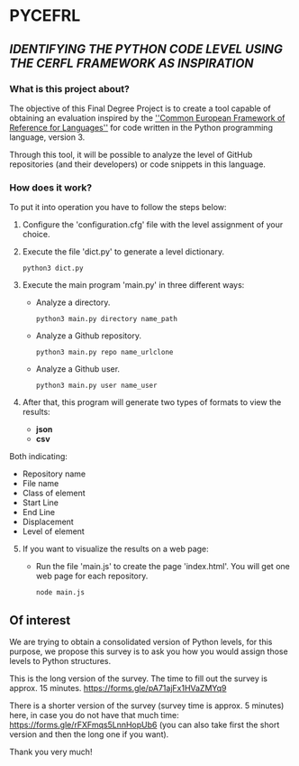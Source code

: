 # **PYCEFRL**
## *IDENTIFYING THE PYTHON CODE LEVEL USING THE CERFL FRAMEWORK AS INSPIRATION*

### What is this project about?
The objective of this Final Degree Project is to create a tool capable of obtaining an evaluation inspired by the [''Common European Framework of Reference for Languages''](https://en.wikipedia.org/wiki/Common_European_Framework_of_Reference_for_Languages) for code written in the Python programming language, version 3.

Through this tool, it will be possible to analyze the level of GitHub repositories (and their developers) or code snippets in this language.



### How does it work?

To put it into operation you have to follow the steps below:
1. Configure the 'configuration.cfg' file with the level assignment of your choice.
2. Execute the file 'dict.py' to generate a level dictionary.
   ```
   python3 dict.py
   ```
3. Execute the main program 'main.py' in three different ways:

    * Analyze a directory.
      ```
      python3 main.py directory name_path
      ```
    * Analyze a Github repository.
      ```
      python3 main.py repo name_urlclone
      ```
    * Analyze a Github user.
      ```
      python3 main.py user name_user
      ```
4. After that, this program will generate two types of formats to view the results:
    * **json**
    * **csv**

  Both indicating:
  * Repository name
  * File name
  * Class of element
  * Start Line
  * End Line
  * Displacement
  * Level of element


5. If you want to visualize the results on a web page:

    * Run the file 'main.js' to create the page 'index.html'. You will get one web page for each repository.
      ```
      node main.js
      ```


## Of interest
We are trying to obtain a consolidated version of Python levels, for this purpose, we propose this survey is to ask you how you would assign those levels to Python structures.

This is the long version of the survey. The time to fill out the survey is approx. 15 minutes. https://forms.gle/pA71ajFx1HVaZMYq9

There is a shorter version of the survey (survey time is approx. 5 minutes) here, in case you do not have that much time: https://forms.gle/rFXFmqs5LnnHopUb6 (you can also take first the short version and then the long one if you want).

Thank you very much!
